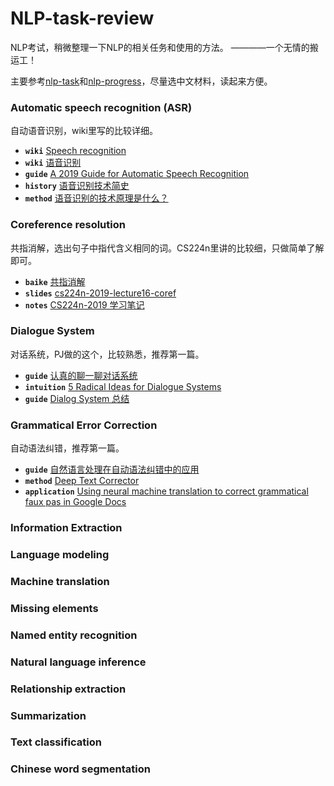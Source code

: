 # NLP-task-review
NLP考试，稍微整理一下NLP的相关任务和使用的方法。 ————一个无情的搬运工！

主要参考[nlp-task](https://github.com/Kyubyong/nlp_tasks)和[nlp-progress](https://nlpprogress.com/)，尽量选中文材料，读起来方便。

### Automatic speech recognition (ASR)
自动语音识别，wiki里写的比较详细。

  * ****`wiki`**** [Speech recognition](https://en.wikipedia.org/wiki/Speech_recognition#Models,_methods,_and_algorithms)
  * ****`wiki`**** [语音识别](https://zh.wikipedia.org/wiki/%E8%AF%AD%E9%9F%B3%E8%AF%86%E5%88%AB)
  * ****`guide`**** [A 2019 Guide for Automatic Speech Recognition](https://heartbeat.fritz.ai/a-2019-guide-for-automatic-speech-recognition-f1e1129a141c)
  * ****`history`**** [语音识别技术简史](https://zhuanlan.zhihu.com/p/82872145)
  * ****`method`**** [语音识别的技术原理是什么？](https://www.zhihu.com/question/20398418)

### Coreference resolution
共指消解，选出句子中指代含义相同的词。CS224n里讲的比较细，只做简单了解即可。

  * ****`baike`**** [共指消解](https://baike.baidu.com/item/%E5%85%B1%E6%8C%87%E6%B6%88%E8%A7%A3)
  * ****`slides`**** [cs224n-2019-lecture16-coref](https://web.stanford.edu/class/cs224n/slides/cs224n-2019-lecture16-coref.pdf)
  * ****`notes`**** [CS224n-2019 学习笔记](https://looperxx.github.io/CS224n-2019-16-Coreference%20Resolution/)

### Dialogue System
对话系统，PJ做的这个，比较熟悉，推荐第一篇。

  * ****`guide`**** [认真的聊一聊对话系统](https://zhuanlan.zhihu.com/p/83825070)
  * ****`intuition`**** [5 Radical Ideas for Dialogue Systems](https://www.gamasutra.com/blogs/BobbyLockhart/20171107/309121/5_Radical_Ideas_for_Dialogue_Systems.php)
  * ****`guide`**** [Dialog System 总结](https://blog.csdn.net/abcjennifer/article/details/53428053)

### Grammatical Error Correction
自动语法纠错，推荐第一篇。

  * ****`guide`**** [自然语言处理在自动语法纠错中的应用](https://flashgene.com/archives/38517.html)
  * ****`method`**** [Deep Text Corrector](http://atpaino.com/2017/01/03/deep-text-correcter.html)
  * ****`application`**** [Using neural machine translation to correct grammatical faux pas in Google Docs](https://cloud.google.com/blog/products/productivity-collaboration/using-neural-machine-translation-to-correct-grammatical-in-google-docs)
  
### Information Extraction
  
### Language modeling

### Machine translation

### Missing elements

### Named entity recognition

### Natural language inference

### Relationship extraction

### Summarization

### Text classification

### Chinese word segmentation
